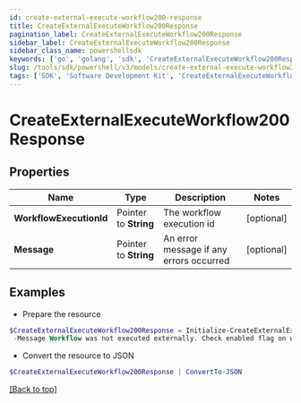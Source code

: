 ```yaml
---
id: create-external-execute-workflow200-response
title: CreateExternalExecuteWorkflow200Response
pagination_label: CreateExternalExecuteWorkflow200Response
sidebar_label: CreateExternalExecuteWorkflow200Response
sidebar_class_name: powershellsdk
keywords: ['go', 'golang', 'sdk', 'CreateExternalExecuteWorkflow200Response'] 
slug: /tools/sdk/powershell/v3/models/create-external-execute-workflow200-response
tags: ['SDK', 'Software Development Kit', 'CreateExternalExecuteWorkflow200Response']
---
```



# CreateExternalExecuteWorkflow200Response

## Properties

Name | Type | Description | Notes
------------ | ------------- | ------------- | -------------
**WorkflowExecutionId** |  Pointer to **String** | The workflow execution id | [optional] 
**Message** |  Pointer to **String** | An error message if any errors occurred | [optional] 

## Examples

- Prepare the resource
```powershell
$CreateExternalExecuteWorkflow200Response = Initialize-CreateExternalExecuteWorkflow200Response  -WorkflowExecutionId 0e11cefa-96e7-4b67-90d0-065bc1da5753 `
 -Message Workflow was not executed externally. Check enabled flag on workflow definition
```

- Convert the resource to JSON
```powershell
$CreateExternalExecuteWorkflow200Response | ConvertTo-JSON
```


[[Back to top]](#) 

